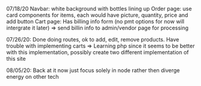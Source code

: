 07/18/20
Navbar: white background with bottles lining up
Order page: use card components for items, each would have picture, quantity, price and add button
Cart page: Has billing info form (no pmt options for now will intergrate it later)
=> send billin info to admin/vendor page for processing

07/26/20:
Done doing routes, ok to add, edit, remove products.
Have trouble with implementing carts
=> Learning php since it seems to be better with this implementation, possibly create two different implementation of this site

08/05/20:
Back at it now just focus solely in node rather then diverge energy on other tech
























